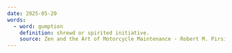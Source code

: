 ```yaml
---
date: 2025-05-20
words:
  - word: gumption
    definition: shrewd or spirited initiative. 
    source: Zen and the Art of Motorcycle Maintenance - Robert M. Pirsig
---
```

